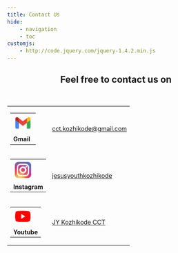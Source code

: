 ```yaml
---
title: Contact Us
hide:
    - navigation
    - toc
customjs:
    - http://code.jquery.com/jquery-1.4.2.min.js
---
```


<center>

## Feel free to contact us on

<br>

<!-- This table is nearly not possible to contruct in  markdown only -->

<table id="contact_table">
    <tr></tr>
    <tr class="contact_row">
        <td class="logo">
            <table class="logo_name">
                <tr>
                    <td>
                        <a href="" onclick="gmail()">
                            <img src="/assets/gmail.png" alt="Mail" width="45px">
                        </a>
                    </td>
                </tr>
                <tr>
                    <td><b>Gmail</b></td>
                </tr>
            </table>
        </td>
        <td class="contact_table_details">
            <a href="" onclick="gmail()">cct.kozhikode@gmail.com</a>
        </td>
    </tr>
    <tr class="contact_row">
        <td class="logo">
            <table class="logo_name">
                <tr>
                    <td>
                        <a href="" onclick="instagram()">
                            <img src="/assets/instagram.png" alt="Instagram" width="45px">
                        </a>
                    </td>
                </tr>
                <tr>
                    <td><b>Instagram</b></td>
                </tr>
            </table>
        </td>
        <td class="contact_table_details">
            <a href="" onclick="instagram()">jesusyouthkozhikode</a>
        </td>
    </tr>
    <tr class="contact_row">
        <td class="logo">
            <table class="logo_name">
                <tr>
                    <td>
                        <a href="" onclick="youtube()">
                            <img src="/assets/youtube.png" alt="Youtube" width="45px">
                        </a>
                    </td>
                </tr>
                <tr>
                    <td><b>Youtube</b></td>
                </tr>
            </table>
        </td>
        <td class="contact_table_details">
            <a href="" onclick="youtube()">JY Kozhikode CCT</a>
        </td>
    </tr>
</table>

</center>